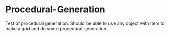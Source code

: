 # Procedural-Generation
Test of procedural generation. Should be able to use any object with Item to make a grid and do some procedural generation.
